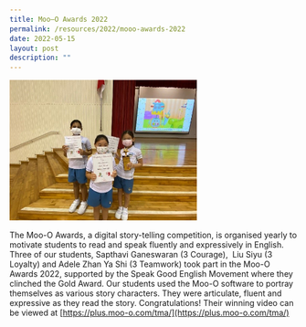 ```yaml
---
title: Moo–O Awards 2022
permalink: /resources/2022/mooo-awards-2022
date: 2022-05-15
layout: post
description: ""
---
```

<img src="/images/Mooded.jpeg" 
     style="width:65%">
		 
The Moo-O Awards, a digital story-telling competition, is organised yearly to motivate students to read and speak fluently and expressively in English. Three of our students, Sapthavi Ganeswaran (3 Courage),  Liu Siyu (3 Loyalty) and Adele Zhan Ya Shi (3 Teamwork) took part in the Moo-O Awards 2022, supported by the Speak Good English Movement where they clinched the Gold Award. Our students used the Moo-O software to portray themselves as various story characters. They were articulate, fluent and expressive as they read the story. Congratulations! Their winning video can be viewed at [https://plus.moo-o.com/tma/](https://plus.moo-o.com/tma/)